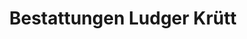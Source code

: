 ---
title: "Bestattungen Ludger Krütt"
url: /much/bestattungen-ludger-kruett/
shop: Bestattungen
---